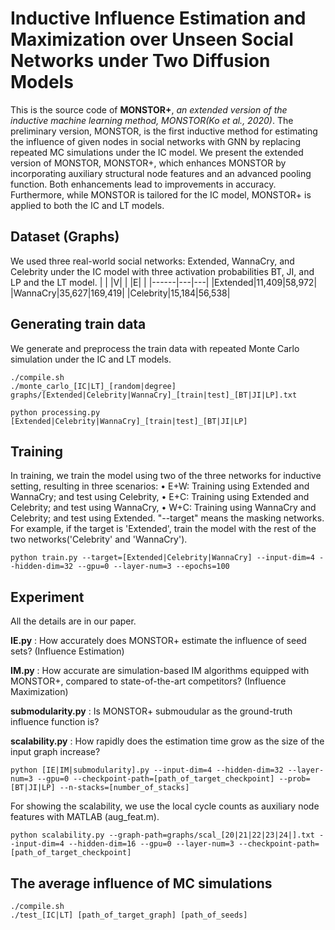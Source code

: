 # Inductive Influence Estimation and Maximization over Unseen Social Networks under Two Diffusion Models
This is the source code of **MONSTOR+**, *an extended version of the inductive machine learning method, MONSTOR(Ko et al., 2020)*. The preliminary version, MONSTOR, is the first inductive method for estimating the influence of given nodes in social networks with GNN by replacing repeated MC simulations under the IC model. We present the extended version of MONSTOR, MONSTOR+, which enhances MONSTOR by incorporating auxiliary structural node features and an advanced pooling function. Both enhancements lead to improvements in accuracy. Furthermore, while MONSTOR is tailored for the IC model, MONSTOR+ is applied to both the IC and LT models.

## Dataset (Graphs)
We used three real-world social networks: Extended, WannaCry, and Celebrity under the IC model with three activation probabilities BT, JI, and LP and the LT model.
| | \|V\| | \|E\| |
|------|---|---|
|Extended|11,409|58,972|
|WannaCry|35,627|169,419|
|Celebrity|15,184|56,538|

## Generating train data
We generate and preprocess the train data with repeated Monte Carlo simulation under the IC and LT models.
```
./compile.sh
./monte_carlo_[IC|LT]_[random|degree] graphs/[Extended|Celebrity|WannaCry]_[train|test]_[BT|JI|LP].txt
```
```
python processing.py [Extended|Celebrity|WannaCry]_[train|test]_[BT|JI|LP]
```

## Training
In training, we train the model using two of the three networks for inductive setting, resulting in three scenarios:
• E+W: Training using Extended and WannaCry; and test using Celebrity,
• E+C: Training using Extended and Celebrity; and test using WannaCry,
• W+C: Training using WannaCry and Celebrity; and test using Extended.
"--target" means the masking networks. For example, if the target is 'Extended', train the model with the rest of the two networks('Celebrity' and 'WannaCry').

```
python train.py --target=[Extended|Celebrity|WannaCry] --input-dim=4 --hidden-dim=32 --gpu=0 --layer-num=3 --epochs=100
```
## Experiment
All the details are in our paper.

__IE.py__ : How accurately does MONSTOR+ estimate the influence of seed sets? (Influence Estimation) 

__IM.py__ : How accurate are simulation-based IM algorithms equipped with MONSTOR+, compared to state-of-the-art competitors? (Influence Maximization)

__submodularity.py__ : Is MONSTOR+ submoudular as the ground-truth influence function is?

__scalability.py__ : How rapidly does the estimation time grow as the size of the input graph increase?

```
python [IE|IM|submodularity].py --input-dim=4 --hidden-dim=32 --layer-num=3 --gpu=0 --checkpoint-path=[path_of_target_checkpoint] --prob=[BT|JI|LP] --n-stacks=[number_of_stacks]
```
For showing the scalability, we use the local cycle counts as auxiliary node features with MATLAB (aug_feat.m).

```
python scalability.py --graph-path=graphs/scal_[20|21|22|23|24|].txt --input-dim=4 --hidden-dim=16 --gpu=0 --layer-num=3 --checkpoint-path=[path_of_target_checkpoint]
```

## The average influence of MC simulations
```
./compile.sh
./test_[IC|LT] [path_of_target_graph] [path_of_seeds]
```
